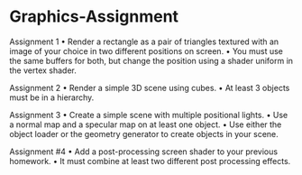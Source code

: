 # Graphics-Assignment

Assignment 1
  • Render a rectangle as a pair of triangles textured with an image of your choice in two different positions on screen.
  • You must use the same buffers for both, but change the position using a shader uniform in the vertex shader.
  
Assignment 2
  • Render a simple 3D scene using cubes.
  • At least 3 objects must be in a hierarchy.
 
Assignment 3
  • Create a simple scene with multiple positional lights.
  • Use a normal map and a specular map on at least one object.
  • Use either the object loader or the geometry generator to create objects in your scene.
  
Assignment #4
  • Add a post-processing screen shader to your previous homework.
  • It must combine at least two different post processing effects.
